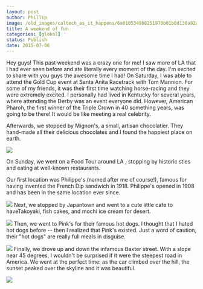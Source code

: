 ```yaml
---
layout: post
author: Phillip
image: /old_images/caltech_as_it_happens/6a0105349b8251970b01b8d130a92a970c.jpg
title: A weekend of fun 
categories: [global]
status: Publish
date: 2015-07-06
---
```


Hey guys!
This past weekend was a crazy one for me! I saw more of LA that I had ever seen before and ate literally every moment of the day. I'm excited to share with you guys the awesome time I had!
On Saturday, I was able to attend the Gold Cup event at Santa Anita Racetrack with Tom Mannion. For some of my friends, it was their first time watching horse-racing and they were extremely excited. I personally had lived in Kentucky for several years, where attending the Derby was an event everyone did. However, American Pharoh, the first winner of the Triple Crown in 40 something years, was going to be there! It would be like meeting a real celebrity.

Afterwards, we stopped by Mignon's, a small, artisan chocolatier. They hand-made all their delicious chocolates and I found the happiest place on earth.


![](/old_images/caltech_as_it_happens/6a0105349b8251970b01bb084b4f6f970d.jpg)

On Sunday, we went on a Food Tour around LA , stopping by historic sties and eating at well-known restaurants.

Our first location was Philippe's (named after me of course!), famous for having invented the French Dip sandwich in 1918. Philippe's opened in 1908 and has been in the same location ever since.


![](/old_images/caltech_as_it_happens/6a0105349b8251970b01b8d130aa43970c.jpg)
Next, we stopped by Japantown and went to a cute little cafe to haveTakoyaki, fish cakes, and mochi ice cream for desert.


![](/old_images/caltech_as_it_happens/6a0105349b8251970b01bb084b4fdc970d.jpg)
Then, we went to Pink's for their famous hot dogs. I thought that I hated hot dogs before -- then I realized that Pink's existed. Just a word of caution, their "hot dogs" are really full meals in disguise.


![](/old_images/caltech_as_it_happens/6a0105349b8251970b01bb084b4ff3970d.jpg)
Finally, we drove up and down the infamous Baxter street. With a slope near 45 degrees, I wouldn't be surprised if it were the steepest road in America. We went at the perfect time: as the car climbed over the hill, the sunset peaked over the skyline and it was beautiful.


![](/old_images/caltech_as_it_happens/6a0105349b8251970b01b7c7a74045970b.jpg)

